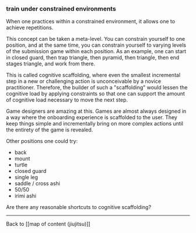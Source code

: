 ### train under constrained environments

When one practices within a constrained environment, it allows one to achieve repetitions.

This concept can be taken a meta-level. You can constrain yourself to one position, and at the same time, you can constrain yourself to varying levels of the submission game within each position. As an example, one can start in closed guard, then trap triangle, then pyramid, then triangle, then end stages triangle, and work from there.

This is called cognitive scaffolding, where even the smallest incremental step in a new or challenging action is unconceivable by a novice practitioner. Therefore, the builder of such a "scaffolding" would lessen the cognitive load by applying constraints so that one can support the amount of cognitive load necessary to move the next step.

Game designers are amazing at this. Games are almost always designed in a way where the onboarding experience is scaffolded to the user. They keep things simple and incrementally bring on more complex actions until the entirety of the game is revealed. 

Other positions one could try:

* back
* mount
* turtle
* closed guard
* single leg 
* saddle / cross ashi
* 50/50
* irimi ashi

Are there any reasonable shortcuts to cognitive scaffolding?

---

Back to [[map of content (jiujitsu)]]